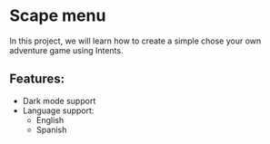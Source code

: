 # Scape menu

In this project, we will learn how to create a simple chose your own adventure game using Intents.

## Features:
- Dark mode support
- Language support:
  - English
  - Spanish

